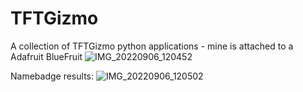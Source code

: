 # TFTGizmo
A collection of TFTGizmo python applications - mine is attached to a Adafruit BlueFruit
![IMG_20220906_120452](https://user-images.githubusercontent.com/7749246/188702266-d0a0e0b3-3ee1-47cc-b3c4-54878f6710bb.jpg)

Namebadge results:
![IMG_20220906_120502](https://user-images.githubusercontent.com/7749246/188702278-42358874-94a1-49d3-826c-abff16b1b16c.jpg)
